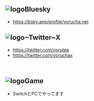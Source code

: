 ## ![logo](/post-assets/social/bluesky.webp?w=20&h=20)Bluesky

- <https://bsky.app/profile/yorucha.net>

## ![logo](/post-assets/social/twitter.svg?w=20&h=20)~Twitter~X

- <https://twitter.com/yorutea>
- <https://twitter.com/yoruchax>

&nbsp;

## ![logo](/post-assets/social/sports_esports.svg?w=20&h=20)Game

- SwitchとPCでやってます
